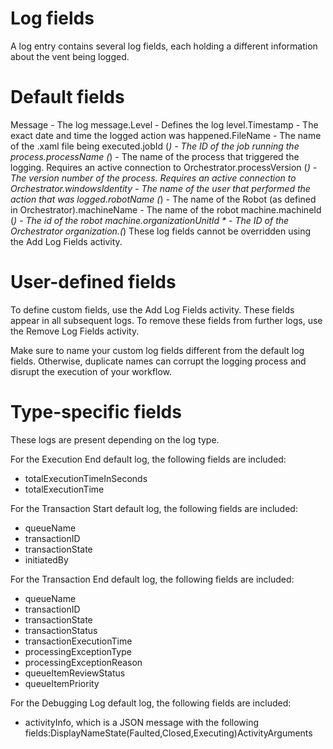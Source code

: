 ﻿# Log fields

A log entry contains several log fields, each holding a different information about the vent being logged.

# Default fields

Message - The log message.Level - Defines the log level.Timestamp - The exact date and time the logged action was happened.FileName - The name of the .xaml file being executed.jobId (*) - The ID of the job running the process.processName (*) - The name of the process that triggered the logging. Requires an active connection to Orchestrator.processVersion (*) - The version number of the process. Requires an active connection to Orchestrator.windowsIdentity - The name of the user that performed the action that was logged.robotName (*) - The name of the Robot (as defined in Orchestrator).machineName - The name of the robot machine.machineId (*) - The id of the robot machine.organizationUnitId * - The ID of the Orchestrator organization.(*) These log fields cannot be overridden using the Add Log Fields activity.

# User-defined fields

To define custom fields, use the Add Log Fields activity. These fields appear in all subsequent logs. To remove these fields from further logs, use the Remove Log Fields activity.

Make sure to name your custom log fields different from the default log fields. Otherwise, duplicate names can corrupt the logging process and disrupt the execution of your workflow.

# Type-specific fields

These logs are present depending on the log type.

For the Execution End default log, the following fields are included:

* totalExecutionTimeInSeconds
* totalExecutionTime

For the Transaction Start default log, the following fields are included:

* queueName
* transactionID
* transactionState
* initiatedBy

For the Transaction End default log, the following fields are included:

* queueName
* transactionID
* transactionState
* transactionStatus
* transactionExecutionTime
* processingExceptionType
* processingExceptionReason
* queueItemReviewStatus
* queueItemPriority

For the Debugging Log default log, the following fields are included:

* activityInfo, which is a JSON message with the following fields:DisplayNameState(Faulted,Closed,Executing)ActivityArguments
